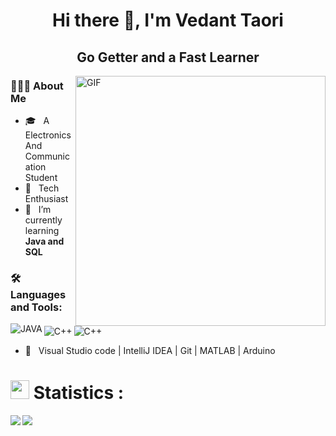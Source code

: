 
<h1 align="center"> Hi there 👋, I'm Vedant Taori </h1>


<h2 align="center"> Go Getter and a Fast Learner </h2>
<img align="right" alt="GIF" src="https://media.giphy.com/media/qgQUggAC3Pfv687qPC/giphy.gif" width="400"/>


<h3> 👨🏻‍💻 About Me </h3>

- 🎓 &nbsp; A Electronics And Communication Student
- 🔭 &nbsp; Tech Enthusiast
- 🌱 &nbsp; I’m currently learning **Java and SQL**

<h3 align="left"> 🛠 Languages and Tools:</h3>
<img align="left" alt="JAVA" src="https://img.shields.io/badge/java-%23ED8B00.svg?style=for-the-badge&logo=openjdk&logoColor=white" />
<img align="left" alt="C++" src="https://img.shields.io/badge/c++-%2300599C.svg?style=for-the-badge&logo=c%2B%2B&logoColor=white" />
<img alt="C++" src="https://img.shields.io/badge/c-%2300599C.svg?style=for-the-badge&logo=c&logoColor=white" />

- 🔧 &nbsp; Visual Studio code | IntelliJ IDEA | Git | MATLAB | Arduino 


# <img src="https://media4.giphy.com/media/MIGbtLZoVjbl0bYbAd/giphy.gif?cid=ecf05e472t2h0i8d7dcjaoau9iqtchhr899hxmpxzzgc7lyw&rid=giphy.gif" width="30"> Statistics :
<img align="left" src="https://github-readme-stats.vercel.app/api?username=vedanttaori&show_icons=true&theme=radical" />
<img src="https://github-readme-stats.vercel.app/api/top-langs/?username=vedanttaori&layout=donut&show_icons=true&theme=radical" />



<!--
**vedanttaori/vedanttaori** is a ✨ _special_ ✨ repository because its `README.md` (this file) appears on your GitHub profile.

Here are some ideas to get you started:              

- 🔭 I’m currently working on ...
- 🌱 I’m currently learning ...
- 👯 I’m looking to collaborate on ...
- 🤔 I’m looking for help with ...
- 💬 Ask me about ...
- 📫 How to reach me: ...
- 😄 Pronouns: ...
- ⚡ Fun fact: ...
-->
